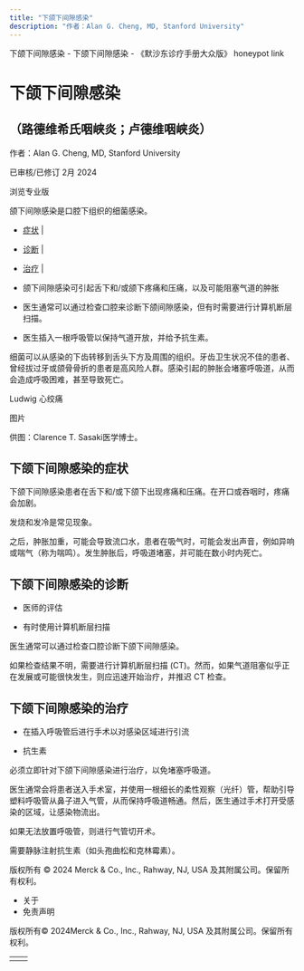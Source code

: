 ```yaml
---
title: "下颌下间隙感染"
description: "作者：Alan G. Cheng, MD, Stanford University"
---
```


﻿下颌下间隙感染 \- 下颌下间隙感染 \- 《默沙东诊疗手册大众版》 honeypot link

# 下颌下间隙感染

## （路德维希氏咽峡炎；卢德维咽峡炎）

作者：Alan G. Cheng, MD, Stanford University

已审核/已修订 2月 2024

浏览专业版

颌下间隙感染是口腔下组织的细菌感染。

- [症状](#症状_v8369972_zh) \|
- [诊断](#诊断_v26358319_zh) \|
- [治疗](#治疗_v8369976_zh) \|

- 颌下间隙感染可引起舌下和/或颌下疼痛和压痛，以及可能阻塞气道的肿胀

- 医生通常可以通过检查口腔来诊断下颌间隙感染，但有时需要进行计算机断层扫描。

- 医生插入一根呼吸管以保持气道开放，并给予抗生素。


细菌可以从感染的下齿转移到舌头下方及周围的组织。牙齿卫生状况不佳的患者、曾经拔过牙或颌骨骨折的患者是高风险人群。感染引起的肿胀会堵塞呼吸道，从而会造成呼吸困难，甚至导致死亡。

Ludwig 心绞痛



图片

供图：Clarence T. Sasaki医学博士。

## 下颌下间隙感染的症状

下颌下间隙感染患者在舌下和/或下颌下出现疼痛和压痛。在开口或吞咽时，疼痛会加剧。

发烧和发冷是常见现象。

之后，肿胀加重，可能会导致流口水，患者在吸气时，可能会发出声音，例如异响或喘气（称为喘鸣）。发生肿胀后，呼吸道堵塞，并可能在数小时内死亡。

## 下颌下间隙感染的诊断

- 医师的评估

- 有时使用计算机断层扫描


医生通常可以通过检查口腔诊断下颌下间隙感染。

如果检查结果不明，需要进行计算机断层扫描 (CT)。然而，如果气道阻塞似乎正在发展或可能很快发生，则应迅速开始治疗，并推迟 CT 检查。

## 下颌下间隙感染的治疗

- 在插入呼吸管后进行手术以对感染区域进行引流

- 抗生素


必须立即针对下颌下间隙感染进行治疗，以免堵塞呼吸道。

医生通常会将患者送入手术室，并使用一根细长的柔性观察（光纤）管，帮助引导塑料呼吸管从鼻子进入气管，从而保持呼吸道畅通。然后，医生通过手术打开受感染的区域，让感染物流出。

如果无法放置呼吸管，则进行气管切开术。

需要静脉注射抗生素（如头孢曲松和克林霉素）。



版权所有 © 2024
Merck & Co., Inc., Rahway, NJ, USA 及其附属公司。保留所有权利。

- 关于
- 免责声明

版权所有© 2024Merck & Co., Inc., Rahway, NJ, USA 及其附属公司。保留所有权利。

|     |     |
| --- | --- |
|  |  |